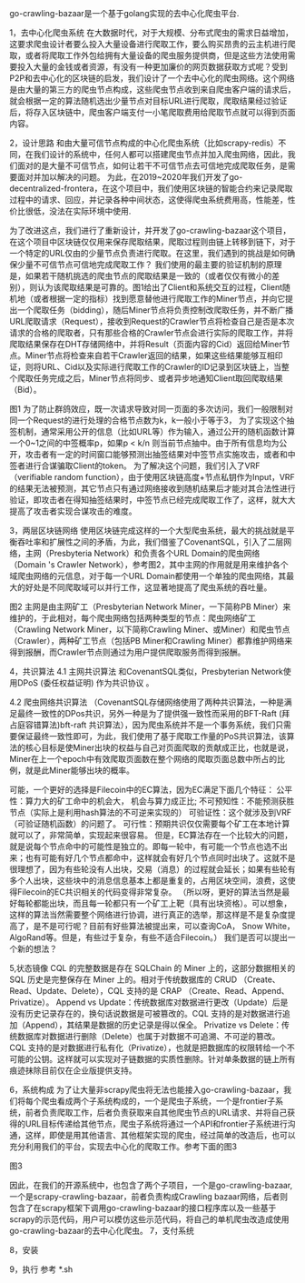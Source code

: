 go-crawling-bazaar是一个基于golang实现的去中心化爬虫平台.

1，去中心化爬虫系统
在大数据时代，对于大规模、分布式爬虫的需求日益增加，这要求爬虫设计者要么投入大量设备进行爬取工作，要么购买昂贵的云主机进行爬取，或者将爬取工作外包给拥有大量设备的爬虫服务提供商，但是这些方法使用需要投入大量的金钱或者资源，有没有一种更加廉价的网页数据获取方式呢？受到P2P和去中心化的区块链的启发，我们设计了一个去中心化的爬虫网络。这个网络是由大量的第三方的爬虫节点构成，这些爬虫节点收到来自爬虫客户端的请求后，就会根据一定的算法随机选出少量节点对目标URL进行爬取，爬取结果经过验证后，将存入区块链中，爬虫客户端支付一小笔爬取费用给爬取节点就可以得到页面内容。

2，设计思路
和由大量可信节点构成的中心化爬虫系统（比如scrapy-redis）不同，在我们设计的系统中，任何人都可以搭建爬虫节点并加入爬虫网络，因此，我们面对的是大量不可信节点，如何让若干不可信节点去可信地完成爬取任务，是需要面对并加以解决的问题。
为此，在2019~2020年我们开发了go-decentralized-frontera，在这个项目中，我们使用区块链的智能合约来记录爬取过程中的请求、回应，并记录各种中间状态，这使得爬虫系统费用高，性能差，性价比很低，没法在实际环境中使用.

为了改进这点，我们进行了重新设计，并开发了go-crawling-bazaar这个项目，在这个项目中区块链仅仅用来保存爬取结果，爬取过程则由链上转移到链下，对于一个特定的URL仅由的少量节点负责进行爬取。在这里，我们遇到的挑战是如何确保少量不可信节点可信地完成爬取工作？
我们使用的最主要的验证机制的原理是，如果若干随机挑选的爬虫节点的爬取结果是一致的（或者仅仅有微小的差别），则认为该爬取结果是可靠的。图1给出了Client和系统交互的过程，Client随机地（或者根据一定的指标）找到愿意替他进行爬取工作的Miner节点，并向它提出一个爬取任务（bidding），随后Miner节点将负责控制改爬取任务，并不断广播URL爬取请求（Request），接收到Request的Crawler节点将检查自己是否是本次请求的合格的爬取者，只有那些合格的Crawler节点会进行实际的爬取工作，并将爬取结果保存在DHT存储网络中，并将Result（页面内容的Cid）返回给Miner节点。Miner节点将检查来自若干Crawler返回的结果，如果这些结果能够互相印证，则将URL、Cid以及实际进行爬取工作的Crawler的ID记录到区块链上，当整个爬取任务完成之后，Miner节点将同步、或者异步地通知Client取回爬取结果（Bid）。
 
图1
为了防止群鸽效应，既一次请求导致对同一页面的多次访问，我们一般限制对同一个Request的进行处理的合格节点数为k，k一般小于等于3， 为了实现这个抽签机制，通常采用公开的信息（比如URL等）作为输入，通过公开的随机函数计算一个0~1之间的中签概率p，如果p < k/n 则当前节点抽中。由于所有信息均为公开，攻击者有一定的时间窗口能够预测出抽签结果对中签节点实施攻击，或者和中签者进行合谋骗取Client的token。
为了解决这个问题，我们引入了VRF（verifiable random function），由于使用区块链高度+节点私钥作为Input，VRF的结果无法被预测，其它节点只有通过网络接收到随机结果后才能对其合法性进行验证，即攻击者在得知抽签结果时，中签节点已经完成爬取工作了，这样，就大大提高了攻击者实现合谋攻击的难度。

3，两层区块链网络
使用区块链完成这样的一个大型爬虫系统，最大的挑战就是平衡吞吐率和扩展性之间的矛盾，为此，我们借鉴了CovenantSQL，引入了二层网络，主网（Presbyteria Network）和负责各个URL Domain的爬虫网络（Domain 's Crawler Network），参考图2，其中主网的作用就是用来维护各个域爬虫网络的元信息，对于每一个URL Domain都使用一个单独的爬虫网络，其最大的好处是不同爬取域可以并行工作，这显著地提高了爬虫系统的吞吐量。
 
图2
主网是由主网矿工（Presbyterian Network Miner，一下简称PB Miner）来维护的，于此相对，每个爬虫网络包括两种类型的节点：爬虫网络矿工（Crawling Network Miner，以下简称Crawling Miner、或Miner）和爬虫节点（Crawler），两种矿工节点（包括PB Miner和Crawling Miner）都靠维护网络来得到报酬，而Crawler节点则通过为用户提供爬取服务而得到报酬。

4，共识算法
4.1 主网共识算法
和CovenantSQL类似，Presbyterian Network使用DPoS (委任权益证明) 作为共识协议 。

4.2 爬虫网络共识算法
（CovenantSQL存储网络使用了两种共识算法，一种是满足最终一致性的DPos共识，另外一种是为了提供强一致性而采用的BFT-Raft (拜占庭容错算法)bft-raft 共识算法），因为爬虫系统并不是一个事务系统，我们只需要保证最终一致性即可，为此，我们使用了基于爬取工作量的PoS共识算法，该算法的核心目标是使Miner出块的权益与自己对页面爬取的贡献成正比，也就是说，Miner在上一个epoch中有效爬取页面数在整个网络的爬取页面总数中所占的比例，就是此Miner能够出块的概率。

可能，一个更好的选择是Filecoin中的EC算法，因为EC满足下面几个特征：
公平性：算力大的矿工命中的机会大， 机会与算力成正比;
不可预知性：不能预测获胜节点（实际上是利用hash算法的不可逆来实现的）
可验证性：这个就涉及到VRF（可验证随机函数）的问题了。
可行性：预期共识仅仅需要每个矿工在本地计算就可以了，非常简单，实现起来很容易。
但是，EC算法存在一个比较大的问题，就是说每个节点命中的可能性是独立的。即每一轮中，有可能一个节点也选不出来；也有可能有好几个节点都命中，这样就会有好几个节点同时出块了。这就不是很理想了，因为有些轮没有人出块，交易（消息）的过程就会延长；如果有些轮有多个人出块，这些块中的消息信息基本上都是重复的，占用区块空间，浪费，这使得Filecoin的EC共识相关的代码变得非常复杂。
（所以呀，更好的算法当然是最好每轮都能出块，而且每一轮都只有一个矿工上靶（具有出块资格）。可以想象，这样的算法当然需要整个网络进行协调，进行真正的选举，那这样是不是复杂度提高了，是不是可行呢？目前有好些算法被提出来，可以查询CoA， Snow White， AlgoRand等。但是，有些过于复杂，有些不适合Filecoin。）
我们是否可以提出一个新的想法？

5,状态镜像
CQL 的完整数据是存在 SQLChain 的 Miner 上的，这部分数据相关的 SQL 历史是完整保存在 Miner 上的。相对于传统数据库的 CRUD （Create、Read、Update、Delete），CQL 支持的是 CRAP （Create、Read、Append、Privatize）。
Append vs Update：传统数据库对数据进行更改（Update）后是没有历史记录存在的，换句话说数据是可被篡改的。CQL 支持的是对数据进行追加（Append），其结果是数据的历史记录是得以保全。
Privatize vs Delete：传统数据库对数据进行删除（Delete）也属于对数据不可追溯、不可逆的篡改。CQL 支持的是对数据进行私有化（Privatize），也就是把数据库的权限转给一个不可能的公钥。这样就可以实现对子链数据的实质性删除。针对单条数据的链上所有痕迹抹除目前仅在企业版提供支持。

6，系统构成
为了让大量非scrapy爬虫将无法也能接入go-crawling-bazaar，我们将每个爬虫看成两个子系统构成的，一个是爬虫子系统，一个是frontier子系统，前者负责爬取工作，后者负责获取来自其他爬虫节点的URL请求、并将自己获得的URL目标传递给其他节点，爬虫子系统将通过一个API和frontier子系统进行沟通，这样，即使是用其他语言、其他框架实现的爬虫，经过简单的改造后，也可以充分利用我们的平台，实现去中心化的爬取工作。参考下面的图3
 
图3

因此，在我们的开源系统中，也包含了两个子项目，一个是go-crawling-bazaar, 一个是scrapy-crawling-bazaar，前者负责构成Crawling bazaar网络，后者则包含了在scrapy框架下调用go-crawling-bazaar的接口程序库以及一些基于scrapy的示范代码，用户可以模仿这些示范代码，将自己的单机爬虫改造成使用go-crawling-bazaar的去中心化爬虫。
7，支付系统


8，安装

9，执行
参考 *.sh


